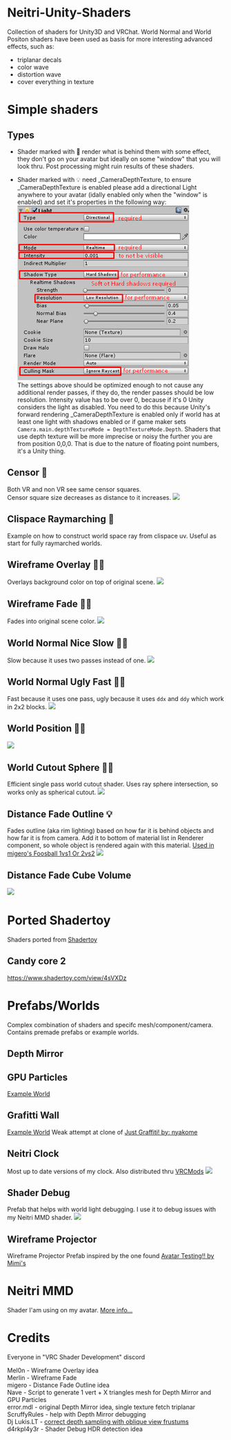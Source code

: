 # Neitri-Unity-Shaders
Collection of shaders for Unity3D and VRChat.
World Normal and World Positon shaders have been used as basis for more interesting advanced effects, such as:
* triplanar decals
* color wave
* distortion wave
* cover everything in texture


# Simple shaders

## Types

* Shader marked with &#x1F6AA; render what is behind them with some effect, they don't go on your avatar but ideally on some "window" that you will look thru. Post processing might ruin results of these shaders.

* Shader marked with &#x1f4a1; need _CameraDepthTexture, to ensure _CameraDepthTexture is enabled please add a directional Light anywhere to your avatar (idally enabled only when the "window" is enabled) and set it's properties in the following way:<br>
![](Images/Light_to_force_CameraDepthTexture.png)<br>
The settings above should be optimized enough to not cause any additional render passes, if they do, the render passes should be low resolution.
Intensity value has to be over 0, because if it's 0 Unity considers the light as disabled.
You need to do this because Unity's forward rendering _CameraDepthTexture is enabled only if world has at least one light with shadows enabled or if game maker sets
```Camera.main.depthTextureMode = DepthTextureMode.Depth```. Shaders that use depth texture will be more imprecise or noisy the further you are from position 0,0,0. That is due to the nature of floating point numbers, it's a Unity thing.


## Censor &#x1F6AA;
Both VR and non VR see same censor squares.<br>
Censor square size decreases as distance to it increases.
![](Images/Censor.png)

## Clispace Raymarching &#x1F6AA;
Example on how to construct world space ray from clispace uv.
Useful as start for fully raymarched worlds.

## Wireframe Overlay &#x1F6AA;&#x1f4a1;
Overlays background color on top of original scene.
![](Images/Wireframe_Overlay.png)

## Wireframe Fade &#x1F6AA;&#x1f4a1;
Fades into original scene color.
![](Images/Wireframe_Fade.png)

## World Normal Nice Slow &#x1F6AA;&#x1f4a1;
Slow because it uses two passes instead of one.
![](Images/World_Normal_Nice_Slow.png)

## World Normal Ugly Fast &#x1F6AA;&#x1f4a1;
Fast because it uses one pass, ugly because it uses `ddx` and `ddy` which work in 2x2 blocks.
![](Images/World_Normal_Ugly_Fast.png)

## World Position &#x1F6AA;&#x1f4a1;
![](Images/World_Position.png)

## World Cutout Sphere &#x1F6AA;&#x1f4a1;
Efficient single pass world cutout shader.
Uses ray sphere intersection, so works only as spherical cutout.
![](Images/World_Cutout_Sphere.png)

## Distance Fade Outline &#x1f4a1;
Fades outline (aka rim lighting) based on how far it is behind objects and how far it is from camera.
Add it to bottom of material list in Renderer component, so whole object is rendered again with this material.
[Used in migero's Foosball 1vs1 Or 2vs2](https://vrchat.net/home/launch?worldId=wrld_79b8ae0e-4c80-416f-9ef8-573fb10dfc34)
![](Images/Distance_Fade_Outline.jpg)

## Distance Fade Cube Volume
![](Images/Distance_Fade_Cube_Volume.gif)


# Ported Shadertoy
Shaders ported from [Shadertoy](https://www.shadertoy.com/)
## Candy core 2
https://www.shadertoy.com/view/4sVXDz


# Prefabs/Worlds
Complex combination of shaders and specifc mesh/component/camera. Contains premade prefabs or example worlds.

## Depth Mirror

## GPU Particles
[Example World](https://www.vrchat.com/home/launch?worldId=wrld_f4bc450a-6998-4496-bac6-7a53f44dd3ae)

## Grafitti Wall 
[Example World](https://www.vrchat.com/home/launch?worldId=wrld_180cb4bc-3ff3-425b-a9f3-1860e01479ad)
Weak attempt at clone of [Just Graffitiǃ by: nyakome](https://vrchat.net/home/launch?worldId=wrld_96851736-d35a-46d6-8d17-da920a329537)

## Neitri Clock
Most up to date versions of my clock.
Also distributed thru [VRCMods](https://vrcmods.com/item/2515-Digital-Clock)
![](Neitri%20Clock/.Images/v1%20v2%20v3%20v4.png)

## Shader Debug
Prefab that helps with world light debugging.
I use it to debug issues with my Neitri MMD shader.
![](Images/Shader_Debug.png)

## Wireframe Projector
Wireframe Projector Prefab inspired by the one found [Avatar Testing‼ by Mimi's](https://vrchat.net/home/launch?worldId=wrld_8ef393c0-a985-4d7e-90f0-33ab10d41ee3)


# Neitri MMD
Shader I'am using on my avatar. [More info...](https://github.com/netri/Neitri-Unity-Shaders/tree/master/Neitri%20MMD)


# Credits
Everyone in "VRC Shader Development" discord

Mel0n - Wireframe Overlay idea<br>
Merlin - Wireframe Fade<br>
migero - Distance Fade Outline idea<br>
Nave - Script to generate 1 vert + X triangles mesh for Depth Mirror and GPU Particles<br>
error.mdl - original Depth Mirror idea, single texture fetch triplanar<br>
ScruffyRules - help with Depth Mirror debugging<br>
Dj Lukis.LT - [correct depth sampling with oblique view frustums](https://github.com/lukis101/VRCUnityStuffs/blob/master/Shaders/DJL/Overlays/WorldPosOblique.shader)<br>
d4rkpl4y3r - Shader Debug HDR detection idea

